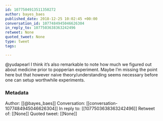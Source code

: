 ```yaml
---
id: 1077504913511350272
author: bayes_baes
published_date: 2018-12-25 10:02:45 +00:00
conversation_id: 1077484945046626304
in_reply_to: 1077503638363242496
retweet: None
quoted_tweet: None
type: tweet
tags:

---
```


@yudapearl I think it’s also remarkable to note how much we figured out about medicine prior to popperian experiment. Maybe I’m missing the point here but that however naive theory/understanding seems necessary before one can setup worthwhile experiments.

### Metadata

Author: [[@bayes_baes]]
Conversation: [[conversation-1077484945046626304]]
In reply to: [[1077503638363242496]]
Retweet of: [[None]]
Quoted tweet: [[None]]
